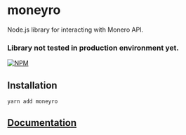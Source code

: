 # moneyro
Node.js library for interacting with Monero API.

### Library not tested in production environment yet.

[![NPM](https://nodei.co/npm/moneyro.png)](https://nodei.co/npm/moneyro/)

## Installation
```
yarn add moneyro
```

## [Documentation](https://doc.esdoc.org/github.com/krszwsk/moneyro/)
